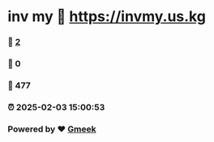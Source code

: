 # inv my :link: https://invmy.us.kg 
### :page_facing_up: [2](https://invmy.us.kg/tag.html) 
### :speech_balloon: 0 
### :hibiscus: 477 
### :alarm_clock: 2025-02-03 15:00:53 
### Powered by :heart: [Gmeek](https://github.com/Meekdai/Gmeek)
